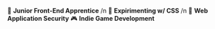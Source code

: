 🎨 **Junior Front-End Apprentice** /n
🧪 **Expirimenting w/ CSS** /n
🔐 **Web Application Security**
🎮 **Indie Game Development**


<!--
> [!NOTE]  
> Highlights information that users should take into account, even when skimming.

> [!TIP]
> Optional information to help a user be more successful.

> [!IMPORTANT]  
> Crucial information necessary for users to succeed.

> [!WARNING]  
> Critical content demanding immediate user attention due to potential risks.

> [!CAUTION]
> Negative potential consequences of an action.
-->
